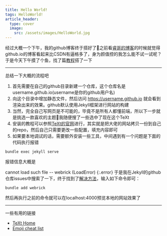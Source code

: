 ```yaml
---
title: Hello World!
tags: HelloWorld!
article_header:
  type: cover
  image:
    src: /assets/images/HelloWorld.jpg
---
```


经过大概一个下午，我的github博客终于搭好了:tada:之前看[睿哥的博客](https://bot-man-jl.github.io)的时候就觉得github.io的博客看起来比CSDN有逼格多了，身为颜值控的我怎么能不试一试呢？于是今天下午摸了个鱼，找了篇[教程](https://keysaim.github.io/post/blog/2017-08-15-how-to-setup-your-github-io-blog/)搭了一下

---

总结一下大概的流程吧

1. 首先需要在自己的github目录新建一个仓库，这个仓库名是username.github.io(username是你的github用户名)
2. 向这个目录中增加静态文件，然后访问 https://username.github.io 就会看到渲染出来的效果。github默认使用Jekyll框架进行网站的构建
3. 当然，完全自己写网页是不可能的，毕竟不是所有人都懂前端，所以下一步就是挑选一款喜欢的主题:ghost:我随便搜了一些选中了现在这个TeXt
4. 安装的教程可以参照[TeXt的官网](https://tianqi.name/jekyll-TeXt-theme/docs/en/quick-start)进行，其实就是把大佬的网站拷贝一份到自己的repo，然后自己只需要更改一些配置，填充内容即可
5. 如果要本地调试的话，需要额外安装一些工具，中间遇到有一个问题是下面的代码执行报错

```
bundle exec jekyll serve
```
报错信息大概是

cannot load such file -- webrick (LoadError)
{:.error}
于是我在Jekyll的github仓库issues中搜索了一下，终于找到了[解决方法](https://github.com/jekyll/jekyll/issues/8531)，输入如下命令即可：
```
bundle add webrick
```
然后再执行之前的命令就可以在localhost:4000预览本地的网站效果了

---

一些有用的链接

- [TeXt Home](https://tianqi.name/jekyll-TeXt-theme/test/)
- [Emoji cheat list](https://github.com/ikatyang/emoji-cheat-sheet/blob/master/README.md)